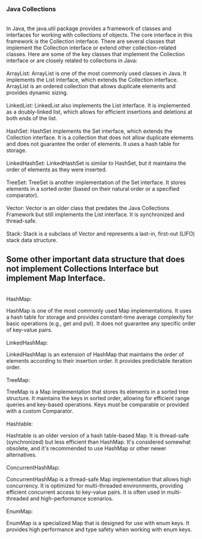 ###  Java Collections
<br>
In Java, the java.util package provides a framework of classes and interfaces for working with collections of objects. The core interface in this framework is the Collection interface. There are several classes that implement the Collection interface or extend other collection-related classes. Here are some of the key classes that implement the Collection interface or are closely related to collections in Java:<br>

<br>
ArrayList: ArrayList is one of the most commonly used classes in Java. It implements the List interface, which extends the Collection interface. ArrayList is an ordered collection that allows duplicate elements and provides dynamic sizing.
<br>
<br>
LinkedList: LinkedList also implements the List interface. It is implemented as a doubly-linked list, which allows for efficient insertions and deletions at both ends of the list.
<br>
<br>
HashSet: HashSet implements the Set interface, which extends the Collection interface. It is a collection that does not allow duplicate elements and does not guarantee the order of elements. It uses a hash table for storage.
<br>
<br>
LinkedHashSet: LinkedHashSet is similar to HashSet, but it maintains the order of elements as they were inserted.
<br>
<br>
TreeSet: TreeSet is another implementation of the Set interface. It stores elements in a sorted order (based on their natural order or a specified comparator).
<br>
<br>
Vector: Vector is an older class that predates the Java Collections Framework but still implements the List interface. It is synchronized and thread-safe.
<br>
<br>
Stack: Stack is a subclass of Vector and represents a last-in, first-out (LIFO) stack data structure.
<br>


## Some other important data structure that does not implement Collections Interface but implement Map Interface. 


<br>
HashMap:

HashMap is one of the most commonly used Map implementations. It uses a hash table for storage and provides constant-time average complexity for basic operations (e.g., get and put).
It does not guarantee any specific order of key-value pairs.
<br>
<br>
LinkedHashMap:

LinkedHashMap is an extension of HashMap that maintains the order of elements according to their insertion order. It provides predictable iteration order.
<br>
<br>
TreeMap:

TreeMap is a Map implementation that stores its elements in a sorted tree structure. It maintains the keys in sorted order, allowing for efficient range queries and key-based operations.
Keys must be comparable or provided with a custom Comparator.
<br>
<br>
Hashtable:

Hashtable is an older version of a hash table-based Map. It is thread-safe (synchronized) but less efficient than HashMap.
It's considered somewhat obsolete, and it's recommended to use HashMap or other newer alternatives.
<br>
<br>
ConcurrentHashMap:

ConcurrentHashMap is a thread-safe Map implementation that allows high concurrency. It is optimized for multi-threaded environments, providing efficient concurrent access to key-value pairs.
It is often used in multi-threaded and high-performance scenarios.
<br>
<br>
EnumMap:

EnumMap is a specialized Map that is designed for use with enum keys. It provides high performance and type safety when working with enum keys.
<br>

